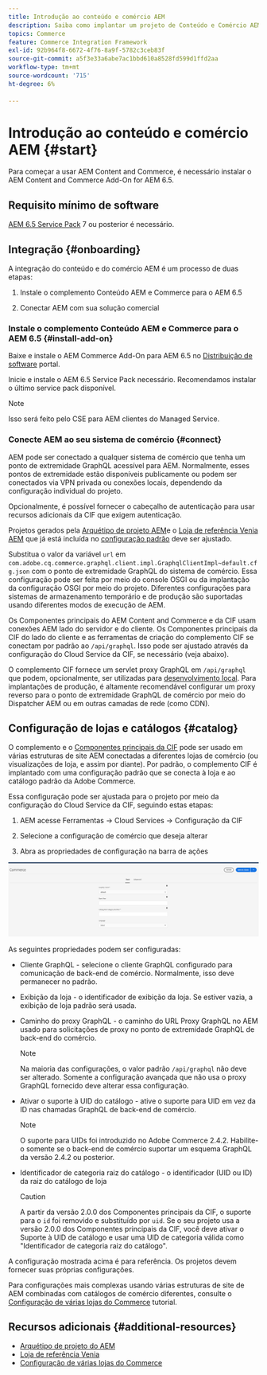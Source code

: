 ```yaml
---
title: Introdução ao conteúdo e comércio AEM
description: Saiba como implantar um projeto de Conteúdo e Comércio AEM.
topics: Commerce
feature: Commerce Integration Framework
exl-id: 92b964f8-6672-4f76-8a9f-5782c3ceb83f
source-git-commit: a5f3e33a6abe7ac1bbd610a8528fd599d1ffd2aa
workflow-type: tm+mt
source-wordcount: '715'
ht-degree: 6%

---
```


# Introdução ao conteúdo e comércio AEM {#start}

Para começar a usar AEM Content and Commerce, é necessário instalar o AEM Content and Commerce Add-On for AEM 6.5.

## Requisito mínimo de software

[AEM 6.5 Service Pack](https://experience.adobe.com/#/downloads/content/software-distribution/br/aem.html) 7 ou posterior é necessário.

## Integração {#onboarding}

A integração do conteúdo e do comércio AEM é um processo de duas etapas:

1. Instale o complemento Conteúdo AEM e Commerce para o AEM 6.5

2. Conectar AEM com sua solução comercial

### Instale o complemento Conteúdo AEM e Commerce para o AEM 6.5 {#install-add-on}

Baixe e instale o AEM Commerce Add-On para AEM 6.5 no [Distribuição de software](https://experience.adobe.com/#/downloads/content/software-distribution/en/aem.html) portal.

Inicie e instale o AEM 6.5 Service Pack necessário. Recomendamos instalar o último service pack disponível.

>[!NOTE]
>
>Isso será feito pelo CSE para AEM clientes do Managed Service.

### Conecte AEM ao seu sistema de comércio {#connect}

AEM pode ser conectado a qualquer sistema de comércio que tenha um ponto de extremidade GraphQL acessível para AEM. Normalmente, esses pontos de extremidade estão disponíveis publicamente ou podem ser conectados via VPN privada ou conexões locais, dependendo da configuração individual do projeto.

Opcionalmente, é possível fornecer o cabeçalho de autenticação para usar recursos adicionais da CIF que exigem autenticação.

Projetos gerados pela [Arquétipo de projeto AEM](https://github.com/adobe/aem-project-archetype)e o [Loja de referência Venia AEM](https://github.com/adobe/aem-cif-guides-venia) que já está incluída no [configuração padrão](https://github.com/adobe/aem-cif-guides-venia/blob/main/ui.config/src/main/content/jcr_root/apps/venia/osgiconfig/config/com.adobe.cq.commerce.graphql.client.impl.GraphqlClientImpl~default.cfg.json) deve ser ajustado.

Substitua o valor da variável `url` em `com.adobe.cq.commerce.graphql.client.impl.GraphqlClientImpl~default.cfg.json` com o ponto de extremidade GraphQL do sistema de comércio. Essa configuração pode ser feita por meio do console OSGI ou da implantação da configuração OSGI por meio do projeto. Diferentes configurações para sistemas de armazenamento temporário e de produção são suportadas usando diferentes modos de execução de AEM.

Os Componentes principais do AEM Content and Commerce e da CIF usam conexões AEM lado do servidor e do cliente. Os Componentes principais da CIF do lado do cliente e as ferramentas de criação do complemento CIF se conectam por padrão ao `/api/graphql`. Isso pode ser ajustado através da configuração do Cloud Service da CIF, se necessário (veja abaixo).

O complemento CIF fornece um servlet proxy GraphQL em `/api/graphql` que podem, opcionalmente, ser utilizadas para [desenvolvimento local](develop.md). Para implantações de produção, é altamente recomendável configurar um proxy reverso para o ponto de extremidade GraphQL de comércio por meio do Dispatcher AEM ou em outras camadas de rede (como CDN).

## Configuração de lojas e catálogos {#catalog}

O complemento e o [Componentes principais da CIF](https://github.com/adobe/aem-core-cif-components) pode ser usado em várias estruturas de site AEM conectadas a diferentes lojas de comércio (ou visualizações de loja, e assim por diante). Por padrão, o complemento CIF é implantado com uma configuração padrão que se conecta à loja e ao catálogo padrão da Adobe Commerce.

Essa configuração pode ser ajustada para o projeto por meio da configuração do Cloud Service da CIF, seguindo estas etapas:

1. AEM acesse Ferramentas -> Cloud Services -> Configuração da CIF

2. Selecione a configuração de comércio que deseja alterar

3. Abra as propriedades de configuração na barra de ações

![Configuração do CIF Cloud Services](/help/commerce/cif/assets/cif-cloud-service-config.png)

As seguintes propriedades podem ser configuradas:

- Cliente GraphQL - selecione o cliente GraphQL configurado para comunicação de back-end de comércio. Normalmente, isso deve permanecer no padrão.
- Exibição da loja - o identificador de exibição da loja. Se estiver vazia, a exibição de loja padrão será usada.
- Caminho do proxy GraphQL - o caminho do URL Proxy GraphQL no AEM usado para solicitações de proxy no ponto de extremidade GraphQL de back-end do comércio.

   >[!NOTE]
   >
   >Na maioria das configurações, o valor padrão `/api/graphql` não deve ser alterado. Somente a configuração avançada que não usa o proxy GraphQL fornecido deve alterar essa configuração.

- Ativar o suporte à UID do catálogo - ative o suporte para UID em vez da ID nas chamadas GraphQL de back-end de comércio.

   >[!NOTE]
   >
   >O suporte para UIDs foi introduzido no Adobe Commerce 2.4.2. Habilite-o somente se o back-end de comércio suportar um esquema GraphQL da versão 2.4.2 ou posterior.

- Identificador de categoria raiz do catálogo - o identificador (UID ou ID) da raiz do catálogo de loja

   >[!CAUTION]
   >
   >A partir da versão 2.0.0 dos Componentes principais da CIF, o suporte para o `id` foi removido e substituído por `uid`. Se o seu projeto usa a versão 2.0.0 dos Componentes principais da CIF, você deve ativar o Suporte à UID de catálogo e usar uma UID de categoria válida como &quot;Identificador de categoria raiz do catálogo&quot;.

A configuração mostrada acima é para referência. Os projetos devem fornecer suas próprias configurações.

Para configurações mais complexas usando várias estruturas de site de AEM combinadas com catálogos de comércio diferentes, consulte o [Configuração de várias lojas do Commerce](configuring/multi-store-setup.md) tutorial.

## Recursos adicionais {#additional-resources}

- [Arquétipo de projeto do AEM](https://github.com/adobe/aem-project-archetype)
- [Loja de referência Venia](https://github.com/adobe/aem-cif-guides-venia)
- [Configuração de várias lojas do Commerce](configuring/multi-store-setup.md)
